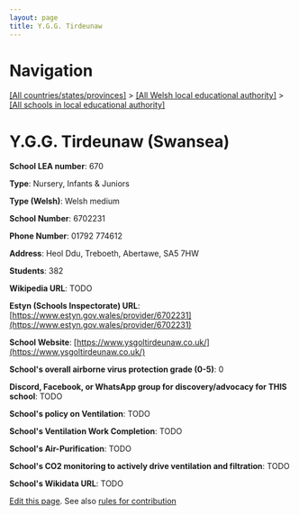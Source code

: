```yaml
---
layout: page
title: Y.G.G. Tirdeunaw
---
```

# Navigation

[[All countries/states/provinces]](../../..) > [[All Welsh local educational authority]](../..) > [[All schools in local educational authority]](..)

# Y.G.G. Tirdeunaw (Swansea)

**School LEA number**: 670

**Type**: Nursery, Infants & Juniors

**Type (Welsh)**: Welsh medium

**School Number**: 6702231

**Phone Number**: 01792 774612

**Address**: Heol Ddu, Treboeth, Abertawe, SA5 7HW

**Students**: 382

**Wikipedia URL**: TODO

**Estyn (Schools Inspectorate) URL**: [https://www.estyn.gov.wales/provider/6702231](https://www.estyn.gov.wales/provider/6702231)

**School Website**: [https://www.ysgoltirdeunaw.co.uk/](https://www.ysgoltirdeunaw.co.uk/)

**School's overall airborne virus protection grade (0-5)**: 0

**Discord, Facebook, or WhatsApp group for discovery/advocacy for THIS school**: TODO

**School's policy on Ventilation**: TODO

**School's Ventilation Work Completion**: TODO

**School's Air-Purification**: TODO

**School's CO2 monitoring to actively drive ventilation and filtration**: TODO

**School's Wikidata URL**: TODO




[Edit this page](https://github.com/ventilate-schools/Wales/edit/prif/./Swansea/Y.G.G._Tirdeunaw.md). See also [rules for contribution](../../../contribution-rules/)